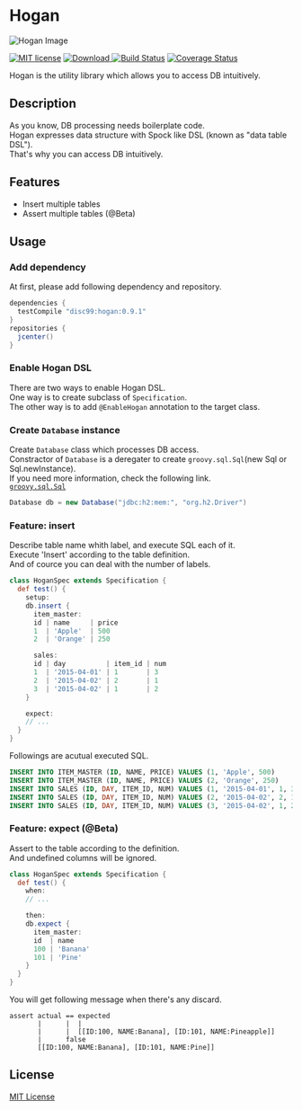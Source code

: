 # Hogan

![Hogan Image](https://raw.githubusercontent.com/wiki/disc99/hogan/images/hogan.png)

[![MIT license](http://img.shields.io/badge/license-MIT-brightgreen.svg)](http://opensource.org/licenses/MIT)
[![Download](https://api.bintray.com/packages/disc99/maven/hogan/images/download.svg) ](https://bintray.com/disc99/maven/hogan/_latestVersion)
[![Build Status](https://travis-ci.org/disc99/hogan.svg?branch=master)](https://travis-ci.org/disc99/hogan)
[![Coverage Status](https://coveralls.io/repos/github/disc99/hogan/badge.svg?branch=master)](https://coveralls.io/github/disc99/hogan?branch=master)

Hogan is the utility library which allows you to access DB intuitively.


## Description
As you know, DB processing needs boilerplate code.<br>
Hogan expresses data structure with Spock like DSL (known as "data table DSL").<br>
That's why you can access DB intuitively.

## Features
- Insert multiple tables
- Assert multiple tables (@Beta)


## Usage
### Add dependency
At first, please add following dependency and repository.

```groovy
dependencies {
  testCompile "disc99:hogan:0.9.1"
}
repositories {
  jcenter()
}
```
### Enable Hogan DSL
There are two ways to enable Hogan DSL.<br>
One way is to create subclass of `Specification`.<br>
The other way is to add `@EnableHogan` annotation to the target class.

### Create `Database` instance
Create `Database` class which processes DB access.<br>
Constractor of `Database` is a deregater to create `groovy.sql.Sql`(new Sql or Sql.newInstance).<br>
If you need more information, check the following link.<br>
[`groovy.sql.Sql`](http://docs.groovy-lang.org/docs/latest/html/gapi/groovy/sql/Sql.html)

```groovy
Database db = new Database("jdbc:h2:mem:", "org.h2.Driver")
```

### Feature: insert
Describe table name whith label, and execute SQL each of it.<br>
Execute 'Insert' according to the table definition.<br>
And of cource you can deal with the number of labels.

```groovy
class HoganSpec extends Specification {
  def test() {
    setup:
    db.insert {
      item_master:
      id | name     | price
      1  | 'Apple'  | 500
      2  | 'Orange' | 250

      sales:
      id | day          | item_id | num
      1  | '2015-04-01' | 1       | 3
      2  | '2015-04-02' | 2       | 1
      3  | '2015-04-02' | 1       | 2
    }

    expect:
    // ...
  }
}
```

Followings are acutual executed SQL.

```sql
INSERT INTO ITEM_MASTER (ID, NAME, PRICE) VALUES (1, 'Apple', 500)
INSERT INTO ITEM_MASTER (ID, NAME, PRICE) VALUES (2, 'Orange', 250)
INSERT INTO SALES (ID, DAY, ITEM_ID, NUM) VALUES (1, '2015-04-01', 1, 3)
INSERT INTO SALES (ID, DAY, ITEM_ID, NUM) VALUES (2, '2015-04-02', 2, 1)
INSERT INTO SALES (ID, DAY, ITEM_ID, NUM) VALUES (3, '2015-04-02', 1, 2)
```

### Feature: expect (@Beta)
Assert to the table according to the definition.<br>
And undefined columns will be ignored.

```groovy
class HoganSpec extends Specification {
  def test() {
    when:
    // ...

    then:
    db.expect {
      item_master:
      id  | name
      100 | 'Banana'
      101 | 'Pine'
    }
  }
}
```

You will get following message when there's any discard.

```
assert actual == expected
       |      |  |
       |      |  [[ID:100, NAME:Banana], [ID:101, NAME:Pineapple]]
       |      false
       [[ID:100, NAME:Banana], [ID:101, NAME:Pine]]
```

## License
[MIT License](https://github.com/disc99/hogan/blob/master/LICENSE)
